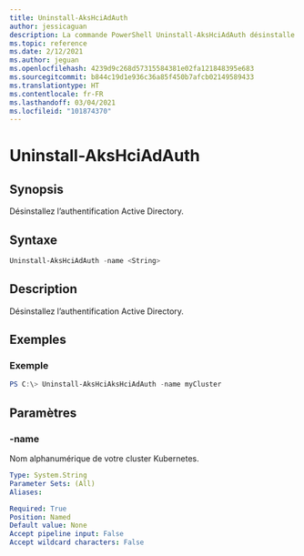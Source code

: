 ```yaml
---
title: Uninstall-AksHciAdAuth
author: jessicaguan
description: La commande PowerShell Uninstall-AksHciAdAuth désinstalle l’authentification AD.
ms.topic: reference
ms.date: 2/12/2021
ms.author: jeguan
ms.openlocfilehash: 4239d9c268d57315584381e02fa121848395e683
ms.sourcegitcommit: b844c19d1e936c36a85f450b7afcb02149589433
ms.translationtype: HT
ms.contentlocale: fr-FR
ms.lasthandoff: 03/04/2021
ms.locfileid: "101874370"
---
```

# <a name="uninstall-akshciadauth"></a>Uninstall-AksHciAdAuth

## <a name="synopsis"></a>Synopsis
Désinstallez l’authentification Active Directory.

## <a name="syntax"></a>Syntaxe

```powershell
Uninstall-AksHciAdAuth -name <String>
```

## <a name="description"></a>Description
Désinstallez l’authentification Active Directory.

## <a name="examples"></a>Exemples

### <a name="example"></a>Exemple
```powershell
PS C:\> Uninstall-AksHciAksHciAdAuth -name myCluster
```

## <a name="parameters"></a>Paramètres

### <a name="-name"></a>-name
Nom alphanumérique de votre cluster Kubernetes.

```yaml
Type: System.String
Parameter Sets: (All)
Aliases:

Required: True
Position: Named
Default value: None
Accept pipeline input: False
Accept wildcard characters: False
```
